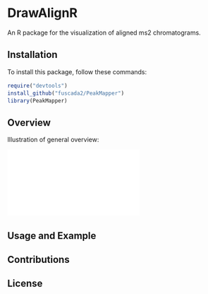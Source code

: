 # DrawAlignR

An R package for the visualization of aligned ms2 chromatograms.

## Installation

To install this package, follow these commands:

``` r
require("devtools")
install_github("fuscada2/PeakMapper")
library(PeakMapper)
```

## Overview

Illustration of general overview:

![](./inst/extdata/MAHMOODI_A_A1.pdf)

## Usage and Example



## Contributions


## License

